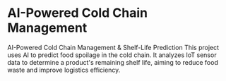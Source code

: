 # AI-Powered Cold Chain Management
AI-Powered Cold Chain Management &amp; Shelf-Life Prediction This project uses AI to predict food spoilage in the cold chain. It analyzes IoT sensor data to determine a product's remaining shelf life, aiming to reduce food waste and improve logistics efficiency.
